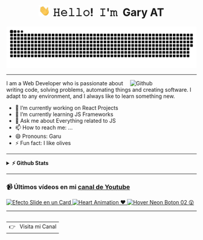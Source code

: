 <h1 align="center"><img src="https://raw.githubusercontent.com/parth-27/parth-27/master/Hi.gif" width="30px"> 𝙷𝚎𝚕𝚕𝚘! 𝙸'𝚖 Gary AT</h1>
</h2>

<p align="center">
<img width="600" src="https://github.com/garu2/garu2/blob/main/assets/github-snake.svg" />
</p>

<hr/>
<img width="35%" align="right" alt="Github" src="https://user-images.githubusercontent.com/48678280/88862734-4903af80-d201-11ea-968b-9c939d88a37c.gif" />

I am a Web Developer who is passionate about writing code, solving problems, automating things and creating software. I adapt to any environment, and I always like to learn something new.
- 🔭 I’m currently working on React Projects
- 🌱 I’m currently learning JS Frameworks
- 💬 Ask me about Everything related to JS
- 📫 How to reach me: ...
- 😄 Pronouns: Garu
- ⚡ Fun fact: I like olives
<hr/>

<details>	
  <summary><b>⚡ Github Stats</b></summary>

  <br />
  <img height="180em" src="https://github-readme-stats.vercel.app/api?username=garu2&show_icons=true&hide_border=true&&count_private=true&include_all_commits=true" />
  <img height="180em" src="https://github-readme-stats.vercel.app/api/top-langs/?username=garu2&exclude_repo=KNN-Image-Classification&show_icons=true&hide_border=true&layout=compact&langs_count=8"/>
</details>
<hr/>

### 📹 Últimos vídeos en mi [canal de Youtube](https://www.youtube.com/channel/UC1RSlIlxEmpuN6PUplzXpNw?sub_confirmation=1)

<a href='https://youtu.be/fC2tRT9ktQM' target='_blank'>
    <img width='30%' src='https://img.youtube.com/vi/fC2tRT9ktQM/mqdefault.jpg' alt='Efecto Slide en un Card' />
</a>
<a href='https://youtu.be/z7wJVZKh2cQ' target='_blank'>
    <img width='30%' src='https://img.youtube.com/vi/z7wJVZKh2cQ/mqdefault.jpg' alt='Heart Animation ❤️' />
</a>
<a href='https://youtu.be/qj-N9m3x4qc' target='_blank'>
    <img width='30%' src='https://img.youtube.com/vi/qj-N9m3x4qc/mqdefault.jpg' alt='Hover Neon Boton 02 😲' />
</a>

<hr/>
<a href="https://www.youtube.com/channel/UC1RSlIlxEmpuN6PUplzXpNw">
  <table align="right">
      <tr>
          <td>
            👉 &nbsp;&nbsp;Visita mi Canal
          </td>
      </tr>
  </table>
</a>
